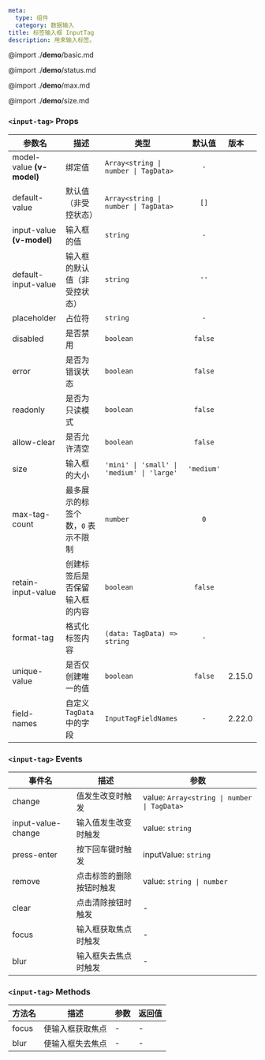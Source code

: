```yaml
meta:
  type: 组件
  category: 数据输入
title: 标签输入框 InputTag
description: 用来输入标签。
```

@import ./__demo__/basic.md

@import ./__demo__/status.md

@import ./__demo__/max.md

@import ./__demo__/size.md


### `<input-tag>` Props

|参数名|描述|类型|默认值|版本|
|---|---|---|:---:|:---|
|model-value **(v-model)**|绑定值|`Array<string \| number \| TagData>`|`-`||
|default-value|默认值（非受控状态）|`Array<string \| number \| TagData>`|`[]`||
|input-value **(v-model)**|输入框的值|`string`|`-`||
|default-input-value|输入框的默认值（非受控状态）|`string`|`''`||
|placeholder|占位符|`string`|`-`||
|disabled|是否禁用|`boolean`|`false`||
|error|是否为错误状态|`boolean`|`false`||
|readonly|是否为只读模式|`boolean`|`false`||
|allow-clear|是否允许清空|`boolean`|`false`||
|size|输入框的大小|`'mini' \| 'small' \| 'medium' \| 'large'`|`'medium'`||
|max-tag-count|最多展示的标签个数，`0` 表示不限制|`number`|`0`||
|retain-input-value|创建标签后是否保留输入框的内容|`boolean`|`false`||
|format-tag|格式化标签内容|`(data: TagData) => string`|`-`||
|unique-value|是否仅创建唯一的值|`boolean`|`false`|2.15.0|
|field-names|自定义 `TagData` 中的字段|`InputTagFieldNames`|`-`|2.22.0|
### `<input-tag>` Events

|事件名|描述|参数|
|---|---|---|
|change|值发生改变时触发|value: `Array<string \| number \| TagData>`|
|input-value-change|输入值发生改变时触发|value: `string`|
|press-enter|按下回车键时触发|inputValue: `string`|
|remove|点击标签的删除按钮时触发|value: `string \| number`|
|clear|点击清除按钮时触发|-|
|focus|输入框获取焦点时触发|-|
|blur|输入框失去焦点时触发|-|
### `<input-tag>` Methods

|方法名|描述|参数|返回值|
|---|---|---|---|
|focus|使输入框获取焦点|-|-|
|blur|使输入框失去焦点|-|-|


